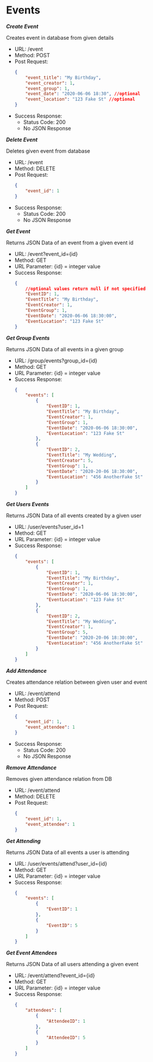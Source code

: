 # Events

***Create Event***

Creates event in database from given details
* URL: /event
* Method: POST
* Post Request:
    ```json
    {
        "event_title": "My Birthday",
        "event_creator": 1,
        "event_group": 1,
        "event_date": "2020-06-06 18:30", //optional
        "event_location": "123 Fake St" //optional
    }
    ```
* Success Response:
    * Status Code: 200
    * No JSON Response

***Delete Event***

Deletes given event from database
* URL: /event
* Method: DELETE
* Post Request:
    ```json
    {
        "event_id": 1
    }
    ```
* Success Response:
    * Status Code: 200
    * No JSON Response

***Get Event***

Returns JSON Data of an event from a given event id
* URL: /event?event_id={id}
* Method: GET
* URL Parameter: {id} = integer value
* Success Response:
    ```json
    {
        //optional values return null if not specified
        "EventID": 1,
        "EventTitle": "My Birthday",
        "EventCreator": 1,
        "EventGroup": 1,
        "EventDate": "2020-06-06 18:30:00",
        "EventLocation": "123 Fake St"
    }
    ```

***Get Group Events***

Returns JSON Data of all events in a given group
* URL: /group/events?group_id={id}
* Method: GET
* URL Parameter: {id} = integer value
* Success Response:
    ```json
    {
        "events": [
            {
                "EventID": 1,
                "EventTitle": "My Birthday",
                "EventCreator": 1,
                "EventGroup": 1,
                "EventDate": "2020-06-06 18:30:00",
                "EventLocation": "123 Fake St"
            },
            {
                "EventID": 2,
                "EventTitle": "My Wedding",
                "EventCreator": 5,
                "EventGroup": 1,
                "EventDate": "2020-20-06 18:30:00",
                "EventLocation": "456 AnotherFake St"
            }
        ]
    }
    ```

***Get Users Events***

Returns JSON Data of all events created by a given user
* URL: /user/events?user_id=1
* Method: GET
* URL Parameter: {id} = integer value
* Success Response:
    ```json
    {
        "events": [
            {
                "EventID": 1,
                "EventTitle": "My Birthday",
                "EventCreator": 1,
                "EventGroup": 1,
                "EventDate": "2020-06-06 18:30:00",
                "EventLocation": "123 Fake St"
            },
            {
                "EventID": 2,
                "EventTitle": "My Wedding",
                "EventCreator": 1,
                "EventGroup": 5,
                "EventDate": "2020-20-06 18:30:00",
                "EventLocation": "456 AnotherFake St"
            }
        ]
    }
    ```

***Add Attendance***

Creates attendance relation between given user and event
* URL: /event/attend
* Method: POST
* Post Request:
    ```json
    {
        "event_id": 1,
        "event_attendee": 1
    }
    ```
* Success Response:
    * Status Code: 200
    * No JSON Response

***Remove Attendance***

Removes given attendance relation from DB
* URL: /event/attend
* Method: DELETE
* Post Request:
    ```json
    {
        "event_id": 1,
        "event_attendee": 1
    }
    ```

***Get Attending***

Returns JSON Data of all events a user is attending
* URL: /user/events/attend?user_id={id}
* Method: GET
* URL Parameter: {id} = integer value
* Success Response:
    ```json
    {
        "events": [
            {
                "EventID": 1
            },
            {
                "EventID": 5
            }
        ]
    }
    ```

***Get Event Attendees***

Returns JSON Data of all users attending a given event
* URL: /event/attend?event_id={id}
* Method: GET
* URL Parameter: {id} = integer value
* Success Response:
    ```json
    {
        "attendees": [
            {
                "AttendeeID": 1
            },
            {
                "AttendeeID": 5
            }
        ]
    }
    ```